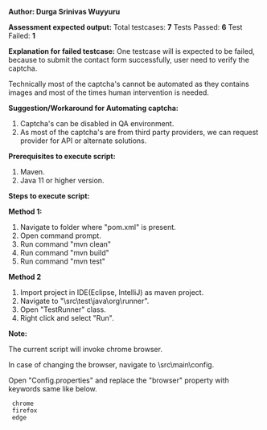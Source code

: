 **Author: Durga Srinivas Wuyyuru**


**Assessment expected output:**
Total testcases: **7**
Tests Passed: **6**
Test Failed: **1**

**Explanation for failed testcase:** 
One testcase will is expected to be failed, because to submit the contact form successfully, user need to verify the captcha.

Technically most of the captcha's cannot be automated as they contains images and most of the times human intervention is needed.

**Suggestion/Workaround for Automating captcha:**
1. Captcha's can be disabled in QA environment.
2. As most of the captcha's are from third party providers, we can request provider for API or alternate solutions.

**Prerequisites to execute script:**
1. Maven.
2. Java 11 or higher version.

**Steps to execute script:**

**Method 1:**
1. Navigate to folder where "pom.xml" is present.
2. Open command prompt.
3. Run command "mvn clean"
4. Run command "mvn build"
5. Run command "mvn test"

**Method 2**
1. Import project in IDE(Eclipse, IntelliJ) as maven project.
2. Navigate to "\src\test\java\org\runner".
3. Open "TestRunner" class.
4. Right click and select "Run".

**Note:**

 The current script will invoke chrome browser.
 
 In case of changing the browser, navigate to \src\main\config.
 
 Open "Config.properties" and replace the "browser" property with keywords same like below.
 
     chrome
     firefox
     edge

